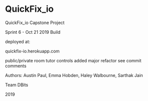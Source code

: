 # QuickFix_io

QuickFix_io Capstone Project

Sprint 6 - Oct 21 2019 Build

deployed at:

quickfix-io.herokuapp.com

public/private room tutor controls added
major refactor see commit comments

Authors:
Austin Paul, Emma Hobden, 
Haley Walbourne, Sarthak Jain

Team DBits

2019 
